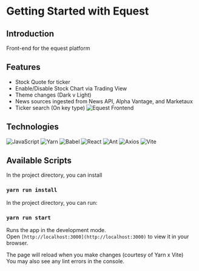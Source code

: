 # Getting Started with Equest

## Introduction
Front-end for the equest platform

## Features
- Stock Quote for ticker
- Enable/Disable Stock Chart via Trading View
- Theme changes (Dark v Light)
- News sources ingested from News API, Alpha Vantage, and Marketaux
- Ticker search (On key type)
![Equest Frontend](https://github.com/hpuma/equestrian-explorer-web-v2/blob/main/equest.gif)
## Technologies
![JavaScript](https://img.shields.io/badge/JavaScript-323330?style=for-the-badge&logo=javascript&logoColor=F7DF1E)
![Yarn](https://img.shields.io/badge/Yarn-2C8EBB?style=for-the-badge&logo=yarn&logoColor=white)
![Babel](https://img.shields.io/badge/Babel-F9DC3E?style=for-the-badge&logo=babel&logoColor=white)
![React](https://img.shields.io/badge/React-20232A?style=for-the-badge&logo=react&logoColor=61DAFB)
![Ant](https://img.shields.io/badge/Ant%20Design-1890FF?style=for-the-badge&logo=antdesign&logoColor=white)
![Axios](https://img.shields.io/badge/axios-671ddf?&style=for-the-badge&logo=axios&logoColor=white)
![Vite](https://img.shields.io/badge/Vite-B73BFE?style=for-the-badge&logo=vite&logoColor=FFD62E)

## Available Scripts

In the project directory, you can install
### `yarn run install`

In the project directory, you can run:
### `yarn run start`

Runs the app in the development mode.\
Open `[http://localhost:3000](http://localhost:3000)` to view it in your browser.

The page will reload when you make changes (courtesy of Yarn x Vite)\
You may also see any lint errors in the console.
